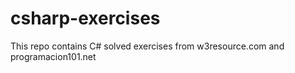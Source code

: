 # csharp-exercises
This repo contains C# solved exercises from w3resource.com and programacion101.net
